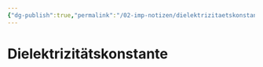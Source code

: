 ```yaml
---
{"dg-publish":true,"permalink":"/02-imp-notizen/dielektrizitaetskonstante/","dgHomeLink":true,"dgPassFrontmatter":false}
---
```


# Dielektrizitätskonstante